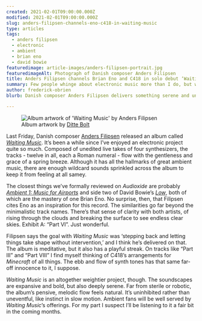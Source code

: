```yaml
---
created: 2021-02-01T09:00:00.000Z
modified: 2021-02-01T09:00:00.000Z
slug: anders-filipsen-channels-eno-c418-in-waiting-music
type: articles
tags:
  - anders filipsen
  - electronic
  - ambient
  - brian eno
  - david bowie
featuredimage: article-images/anders-filipsen-portrait.jpg
featuredimageAlt: Photograph of Danish composer Anders Filipsen
title: Anders Filipsen channels Brian Eno and C418 in solo debut ‘Waiting Music’
summary: Few people whinge about electronic music more than I do, but when the genre lands it truly is majestic. Danish composer Anders Filipsen delivers something serene and uncannily innocent in this record
author: frederick-obrien
blurb: Danish composer Anders Filipsen delivers something serene and uncannily innocent, bringing a playfulness to his sweeping ambient soundscapes. 

---
```


<figure class="wide">
  <img src="album-artwork/waiting-music-anders-filipsen.jpg" alt="Album artwork of 'Waiting Music' by Anders Filipsen" />
  <figcaption>Album artwork by <a href="http://www.dittebolt.dk/">Ditte Bolt</a></figcaption>
</figure>

Last Friday, Danish composer [Anders Filipsen](https://www.andersfilipsen.com/) released an album called _[Waiting Music](https://andersfilipsen.bandcamp.com/album/waiting-music)_. It’s been a while since I’ve enjoyed an electronic project quite so much. Composed of unedited live takes of four synthesizers, the tracks - twelve in all, each a Roman numeral - flow with the gentleness and grace of a spring breeze. Although it has all the hallmarks of great ambient music, there are enough wildcard sounds sprinkled across the album to keep it from feeling at all samey.

The closest things we’ve formally reviewed on _Audioxide_ are probably _[Ambient 1: Music for Airports](/reviews/brian-eno-ambient-1-music-for-airports/)_ and side two of David Bowie’s _[Low](/reviews/david-bowie-low/)_, both of which are the mastery of one Brian Eno. No surprise, then, that Filipsen cites Eno as an inspiration for this record. The similarities go far beyond the minimalistic track names. There’s that sense of clarity with both artists, of rising through the clouds and breaking the surface to see endless clear skies. Exhibit A: “Part VI”. Just wonderful.

Filipsen says the goal with _Waiting Music_ was ‘stepping back and letting things take shape without intervention,’ and I think he’s delivered on that. The album is meditative, but it also has a playful streak. On tracks like “Part III” and “Part VIII” I find myself thinking of C418’s arrangements for _Minecraft_ of all things. The ebb and flow of synth tones has that same far-off innocence to it, I suppose.

_Waiting Music_ is an altogether weightier project, though. The soundscapes are expansive and bold, but also deeply serene. Far from sterile or robotic, the album’s pensive, melodic flow feels natural. It’s uninhibited rather than uneventful, like instinct in slow motion. Ambient fans will be well served by _Waiting Music_’s offerings. For my part I suspect I’ll be listening to it a fair bit in the coming months.
